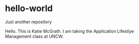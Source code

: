 # hello-world
Just another repository

Hello. This is Katie McGrath.
I am taking the Application Lifestlye Management class at UNCW.
